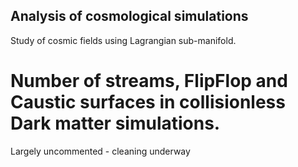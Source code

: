 ## Analysis of cosmological simulations
Study of cosmic fields using Lagrangian sub-manifold. 

# Number of streams, FlipFlop and Caustic surfaces in collisionless Dark matter simulations. 

Largely uncommented - cleaning underway

